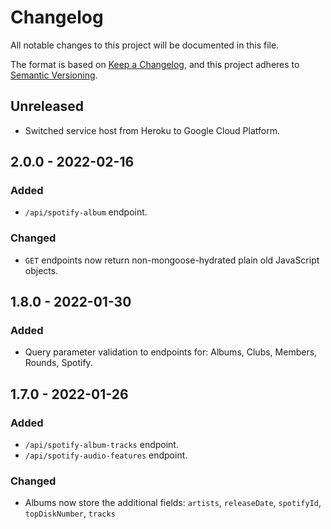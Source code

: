 # Changelog

All notable changes to this project will be documented in this file.

The format is based on [Keep a Changelog](https://keepachangelog.com/en/1.0.0/), and this project adheres to [Semantic Versioning](https://semver.org/spec/v2.0.0.html).

## Unreleased

* Switched service host from Heroku to Google Cloud Platform.

## 2.0.0 - 2022-02-16

### Added

* `/api/spotify-album` endpoint.

### Changed

* `GET` endpoints now return non-mongoose-hydrated plain old JavaScript objects.

## 1.8.0 - 2022-01-30

### Added

* Query parameter validation to endpoints for: Albums, Clubs, Members, Rounds, Spotify.

## 1.7.0 - 2022-01-26

### Added

* `/api/spotify-album-tracks` endpoint.
* `/api/spotify-audio-features` endpoint.

### Changed

* Albums now store the additional fields: `artists`, `releaseDate`, `spotifyId`, `topDiskNumber`, `tracks`
